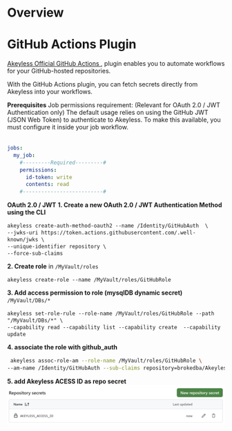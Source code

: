 # Overview
# GitHub Actions Plugin
[Akeyless Official GitHub Actions ](https://github.com/marketplace/actions/akeyless-authentication-and-fetching-secrets), plugin enables you to automate workflows for your GitHub-hosted repositories. 

With the GitHub Actions plugin, you can fetch secrets directly from Akeyless into your workflows.

**Prerequisites**
Job permissions requirement: (Relevant for OAuth 2.0 / JWT Authentication only)
The default usage relies on using the GitHub JWT (JSON Web Token) to authenticate to Akeyless. To make this available, you must configure it inside your job workflow.

```YAML

jobs:
  my_job:
    #---------Required---------#
    permissions: 
      id-token: write
      contents: read
    #--------------------------#
```

**OAuth 2.0 / JWT**
**1. Create a new OAuth 2.0 / JWT Authentication Method using the CLI**

```Shell
akeyless create-auth-method-oauth2 --name /Identity/GitHubAuth  \
--jwks-uri https://token.actions.githubusercontent.com/.well-known/jwks \
--unique-identifier repository \
--force-sub-claims
```

**2. Create role** in `/MyVault/roles` 

```shell
akeyless create-role --name /MyVault/roles/GitHubRole
```
**3. Add access permission to role (mysqlDB dynamic secret)** 
`/MyVault/DBs/*`

```shell
akeyless set-role-rule --role-name /MyVault/roles/GitHubRole --path "/MyVault/DBs/*" \
--capability read --capability list --capability create  --capability update

```
**4. associate the role with github_auth**

```bash
 akeyless assoc-role-am --role-name /MyVault/roles/GitHubRole \
--am-name /Identity/GitHubAuth --sub-claims repository=brokedba/Akeyless_demo
 ```
**5. add Akeyless ACESS ID as repo secret**
![alt text](image.png)
